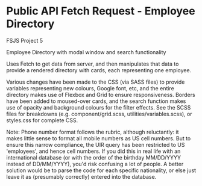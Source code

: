 # Public API Fetch Request - Employee Directory
FSJS Project 5

Employee Directory with modal window and search functionality

Uses Fetch to get data from server, and then manipulates that data to provide a rendered directory with cards, each representing one employee.

Various changes have been made to the CSS (via SASS files) to provide variables representing new colours, Google font, etc, and the entire directory makes use of Flexbox and Grid to ensure responsiveness. Borders have been added to moused-over cards, and the search function makes use of opacity and background colours for the filter effects.
See the SCSS files for breakdowns (e.g. component/grid.scss, utilities/variables.scss), or styles.css for complete CSS.



Note: Phone number format follows the rubric, although reluctantly: it makes little sense to format all mobile numbers as US cell numbers. But to ensure this narrow compliance, the UIR query has been restricted to US 'employees', and hence cell numbers. If you did this in real life with an international database (or with the order of the birthday MM/DD/YYYY instead of DD/MM/YYYY), you'd risk confusing a lot of people. A better solution would be to parse the code for each specific nationality, or else just leave it as (presumably correctly) entered into the database.
